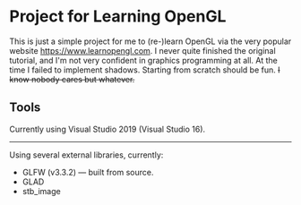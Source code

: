 # Project for Learning OpenGL

This is just a simple project for me to (re-)learn OpenGL via the very popular website https://www.learnopengl.com. I never quite finished the original tutorial, and I'm not very confident in graphics programming at all. At the time I failed to implement shadows. Starting from scratch should be fun. ~~I know nobody cares but whatever.~~


## Tools
Currently using Visual Studio 2019 (Visual Studio 16).

---

Using several external libraries, currently:
- GLFW (v3.3.2) — built from source.
- GLAD
- stb_image